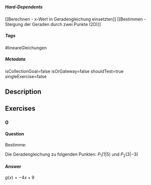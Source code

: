 ##### Hard-Dependents
[[Berechnen - x-Wert in Geradengleichung einsetzten]]
[[Bestimmen - Steigung der Geraden durch zwei Punkte (2D)]]
##### Tags
#lineareGleichungen 
##### Metadata
isCollectionGoal=false
isOrGateway=false
shouldTest=true
singleExercise=false
## Description
## Exercises
### 0
#### Question
Bestimme:

Die Geradengleichung zu folgenden Punkten: $P_1(1|5)$ und $P_2(3|-3)$
#### Answer
$g(x)=-4x+9$
